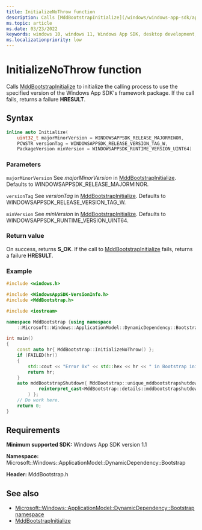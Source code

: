 ```yaml
---
title: InitializeNoThrow function
description: Calls [MddBootstrapInitialize](/windows/windows-app-sdk/api/win32/mddbootstrap/nf-mddbootstrap-mddbootstrapinitialize) to initialize the calling process to use the specified version of the Windows App SDK's framework package. If the call fails, returns a failure **HRESULT**.
ms.topic: article
ms.date: 03/23/2022
keywords: windows 10, windows 11, Windows App SDK, desktop development, app sdk, bootstrapper, bootstrapper api
ms.localizationpriority: low
---
```


# InitializeNoThrow function

Calls [MddBootstrapInitialize](/windows/windows-app-sdk/api/win32/mddbootstrap/nf-mddbootstrap-mddbootstrapinitialize) to initialize the calling process to use the specified version of the Windows App SDK's framework package. If the call fails, returns a failure **HRESULT**.

## Syntax
```cpp
inline auto Initialize(
    uint32_t majorMinorVersion = WINDOWSAPPSDK_RELEASE_MAJORMINOR,
    PCWSTR versionTag = WINDOWSAPPSDK_RELEASE_VERSION_TAG_W,
    PackageVersion minVersion = WINDOWSAPPSDK_RUNTIME_VERSION_UINT64)
```

### Parameters
`majorMinorVersion`
See *majorMinorVersion* in [MddBootstrapInitialize](/windows/windows-app-sdk/api/win32/mddbootstrap/nf-mddbootstrap-mddbootstrapinitialize). Defaults to WINDOWSAPPSDK_RELEASE_MAJORMINOR.

`versionTag`
See *versionTag* in [MddBootstrapInitialize](/windows/windows-app-sdk/api/win32/mddbootstrap/nf-mddbootstrap-mddbootstrapinitialize). Defaults to WINDOWSAPPSDK_RELEASE_VERSION_TAG_W.

`minVersion`
See *minVersion* in [MddBootstrapInitialize](/windows/windows-app-sdk/api/win32/mddbootstrap/nf-mddbootstrap-mddbootstrapinitialize). Defaults to WINDOWSAPPSDK_RUNTIME_VERSION_UINT64.

### Return value 

On success, returns **S_OK**. If the call to [MddBootstrapInitialize](/windows/windows-app-sdk/api/win32/mddbootstrap/nf-mddbootstrap-mddbootstrapinitialize) fails, returns a failure **HRESULT**.

### Example

```cpp
#include <windows.h>

#include <WindowsAppSDK-VersionInfo.h>
#include <MddBootstrap.h>

#include <iostream>

namespace MddBootstrap {using namespace
    ::Microsoft::Windows::ApplicationModel::DynamicDependency::Bootstrap; }

int main()
{
    const auto hr{ MddBootstrap::InitializeNoThrow() };
    if (FAILED(hr))
    {
        std::cout << "Error 0x" << std::hex << hr << " in Bootstrap initialization";
        return hr;
    }
    auto mddBootstrapShutdown{ MddBootstrap::unique_mddbootstrapshutdown(
            reinterpret_cast<MddBootstrap::details::mddbootstrapshutdown_t*>(1)
        ) };
    // Do work here.
    return 0;
}
```

## Requirements
**Minimum supported SDK:** Windows App SDK version 1.1

**Namespace:** Microsoft::Windows::ApplicationModel::DynamicDependency::Bootstrap

**Header:** MddBootstrap.h

## See also

* [Microsoft::Windows::ApplicationModel::DynamicDependency::Bootstrap namespace](microsoft.windows.applicationmodel.dynamicdependency.bootstrap.initializefailfast.md)
* [MddBootstrapInitialize](/windows/windows-app-sdk/api/win32/mddbootstrap/nf-mddbootstrap-mddbootstrapinitialize)
